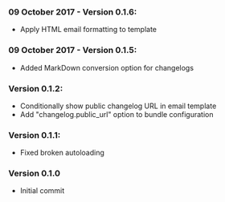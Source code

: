 ### 09 October 2017 - Version 0.1.6:
 - Apply HTML email formatting to template

### 09 October 2017 - Version 0.1.5:
 - Added MarkDown conversion option for changelogs

### Version 0.1.2:
 - Conditionally show public changelog URL in email template
 - Add "changelog.public_url" option to bundle configuration

### Version 0.1.1:
 - Fixed broken autoloading

### Version 0.1.0
 - Initial commit
